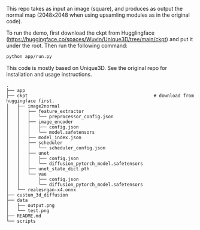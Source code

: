 This repo takes as input an image (square), and produces as output the normal map (2048x2048 when using upsamling modules as in the original code).

To run the demo, first download the ckpt from Hugglingface (https://huggingface.co/spaces/Wuvin/Unique3D/tree/main/ckpt) and put it under the root. Then run the following command:

```bash
python app/run.py
```

This code is mostly based on Unique3D. See the original repo for installation and usage instructions.

```
.
├── app
├── ckpt                                               # download from huggingface first.
│   ├── image2normal
│   │   ├── feature_extractor
│   │   │   └── preprocessor_config.json
│   │   ├── image_encoder
│   │   │   ├── config.json
│   │   │   └── model.safetensors
│   │   ├── model_index.json
│   │   ├── scheduler
│   │   │   └── scheduler_config.json
│   │   ├── unet
│   │   │   ├── config.json
│   │   │   └── diffusion_pytorch_model.safetensors
│   │   ├── unet_state_dict.pth
│   │   └── vae
│   │       ├── config.json
│   │       └── diffusion_pytorch_model.safetensors
│   └── realesrgan-x4.onnx
├── custum_3d_diffusion
├── data
│   ├── output.png
│   └── test.png
├── README.md
└── scripts
```